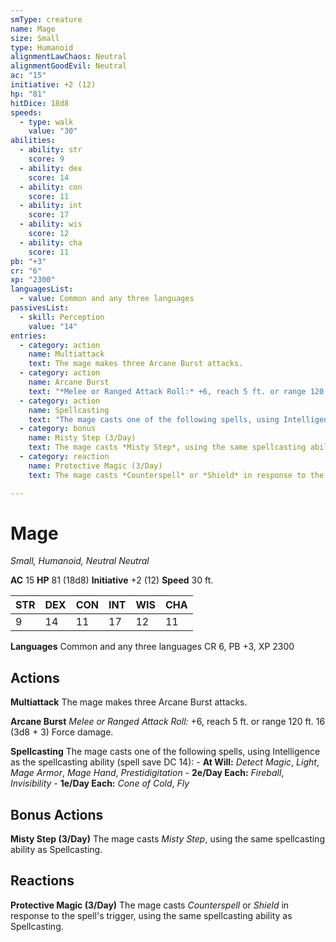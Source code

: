 ```yaml
---
smType: creature
name: Mage
size: Small
type: Humanoid
alignmentLawChaos: Neutral
alignmentGoodEvil: Neutral
ac: "15"
initiative: +2 (12)
hp: "81"
hitDice: 18d8
speeds:
  - type: walk
    value: "30"
abilities:
  - ability: str
    score: 9
  - ability: dex
    score: 14
  - ability: con
    score: 11
  - ability: int
    score: 17
  - ability: wis
    score: 12
  - ability: cha
    score: 11
pb: "+3"
cr: "6"
xp: "2300"
languagesList:
  - value: Common and any three languages
passivesList:
  - skill: Perception
    value: "14"
entries:
  - category: action
    name: Multiattack
    text: The mage makes three Arcane Burst attacks.
  - category: action
    name: Arcane Burst
    text: "*Melee or Ranged Attack Roll:* +6, reach 5 ft. or range 120 ft. 16 (3d8 + 3) Force damage."
  - category: action
    name: Spellcasting
    text: "The mage casts one of the following spells, using Intelligence as the spellcasting ability (spell save DC 14): - **At Will:** *Detect Magic*, *Light*, *Mage Armor*, *Mage Hand*, *Prestidigitation* - **2e/Day Each:** *Fireball*, *Invisibility* - **1e/Day Each:** *Cone of Cold*, *Fly*"
  - category: bonus
    name: Misty Step (3/Day)
    text: The mage casts *Misty Step*, using the same spellcasting ability as Spellcasting.
  - category: reaction
    name: Protective Magic (3/Day)
    text: The mage casts *Counterspell* or *Shield* in response to the spell's trigger, using the same spellcasting ability as Spellcasting.

---
```


# Mage
*Small, Humanoid, Neutral Neutral*

**AC** 15
**HP** 81 (18d8)
**Initiative** +2 (12)
**Speed** 30 ft.

| STR | DEX | CON | INT | WIS | CHA |
| --- | --- | --- | --- | --- | --- |
| 9 | 14 | 11 | 17 | 12 | 11 |

**Languages** Common and any three languages
CR 6, PB +3, XP 2300

## Actions

**Multiattack**
The mage makes three Arcane Burst attacks.

**Arcane Burst**
*Melee or Ranged Attack Roll:* +6, reach 5 ft. or range 120 ft. 16 (3d8 + 3) Force damage.

**Spellcasting**
The mage casts one of the following spells, using Intelligence as the spellcasting ability (spell save DC 14): - **At Will:** *Detect Magic*, *Light*, *Mage Armor*, *Mage Hand*, *Prestidigitation* - **2e/Day Each:** *Fireball*, *Invisibility* - **1e/Day Each:** *Cone of Cold*, *Fly*

## Bonus Actions

**Misty Step (3/Day)**
The mage casts *Misty Step*, using the same spellcasting ability as Spellcasting.

## Reactions

**Protective Magic (3/Day)**
The mage casts *Counterspell* or *Shield* in response to the spell's trigger, using the same spellcasting ability as Spellcasting.
